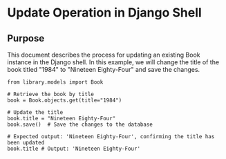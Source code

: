 # Update Operation in Django Shell
## Purpose
This document describes the process for updating an existing Book instance in the Django shell. In this example, we will change the title of the book titled "1984" to "Nineteen Eighty-Four" and save the changes.
```
from library.models import Book

# Retrieve the book by title
book = Book.objects.get(title="1984")

# Update the title
book.title = "Nineteen Eighty-Four"
book.save()  # Save the changes to the database

# Expected output: 'Nineteen Eighty-Four', confirming the title has been updated
book.title # Output: 'Nineteen Eighty-Four'
```